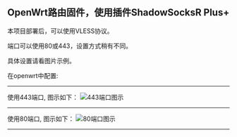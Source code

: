 ## OpenWrt路由固件，使用插件ShadowSocksR Plus+



本项目部署后，可以使用VLESS协议。

端口可以使用80或443，设置方式稍有不同。

具体设置请看图片示例。

在openwrt中配置:
***
使用443端口,  图示如下：
![443端口图示](https://github.com/yang123me/heroku/blob/master/tutorial/img/openwrt%E4%BD%BF%E7%94%A8%E7%A4%BA%E4%BE%8B%20VLESS%20-%20443%20-%20Heroku%2BCloudflare.png)
***
使用80端口,  图示如下：
![80端口图示](https://github.com/yang123me/heroku/blob/master/tutorial/img/openwrt%E4%BD%BF%E7%94%A8%E7%A4%BA%E4%BE%8B%20VLESS%20-%2080%20-%20Heroku%2BCloudflare.png)
***

